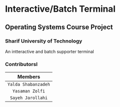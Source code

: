 # Interactive/Batch Terminal
## Operating Systems Course Project

### Sharif University of Technology
An intteractive and batch supporter terminal


### Contributorsl
| Members |
| :---:   |
| `Yalda Shabanzadeh` |
| `Yasaman Zolfi`  |
| `Sayeh Jarollahi`  |
